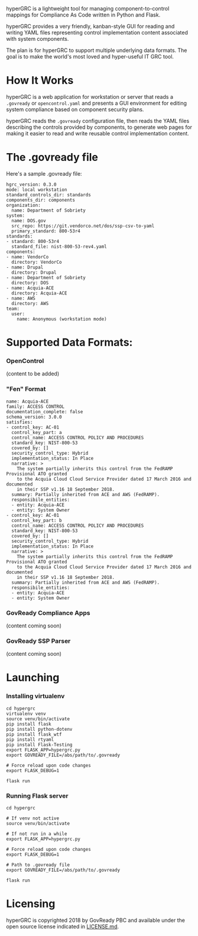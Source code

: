 hyperGRC is a lightweight tool for managing component-to-control mappings for Compliance As Code written in Python and Flask.

hyperGRC provides a very friendly, kanban-style GUI for reading and writing YAML files representing control implementation content associated with system components.

The plan is for hyperGRC to support multiple underlying data formats. The goal is to make the world's most loved and hyper-useful IT GRC tool.


# How It Works

hyperGRC is a web application for workstation or server that reads a `.govready` or `opencontrol.yaml` and presents a GUI environment for editing system compliance based on component security plans.

hyperGRC reads the `.govready` configuration file, then reads the YAML files describing the controls provided by components, to generate web pages for making it easier to read and write reusable control implementation content.


# The .govready file

Here's a sample .govready file:

```
hgrc_version: 0.3.0
mode: local workstation
standard_controls_dir: standards
components_dir: components
organization:
  name: Department of Sobriety
system:
  name: DOS.gov
  src_repo: https://git.vendorco.net/dos/ssp-csv-to-yaml
  primary_standard: 800-53r4
standards:
- standard: 800-53r4
  standard_file: nist-800-53-rev4.yaml
components:
- name: VendorCo
  directory: VendorCo
- name: Drupal
  directory: Drupal
- name: Department of Sobriety
  directory: DOS
- name: Acquia-ACE
  directory: Acquia-ACE
- name: AWS
  directory: AWS
team:
  user:
    name: Anonymous (workstation mode)
 ```


# Supported Data Formats:

### OpenControl

(content to be added)

### "Fen" Format

```
name: Acquia-ACE
family: ACCESS CONTROL
documentation_complete: false
schema_version: 3.0.0
satisfies:
- control_key: AC-01
  control_key_part: a
  control_name: ACCESS CONTROL POLICY AND PROCEDURES
  standard_key: NIST-800-53
  covered_by: []
  security_control_type: Hybrid
  implementation_status: In Place
  narrative: >
    The system partially inherits this control from the FedRAMP Provisional ATO granted
    to the Acquia Cloud Cloud Service Provider dated 17 March 2016 and documented
    in their SSP v1.16 18 September 2018.
  summary: Partially inherited from ACE and AWS (FedRAMP).
  responsibile_entities:
  - entity: Acquia-ACE
  - entity: System Owner
- control_key: AC-01
  control_key_part: b
  control_name: ACCESS CONTROL POLICY AND PROCEDURES
  standard_key: NIST-800-53
  covered_by: []
  security_control_type: Hybrid
  implementation_status: In Place
  narrative: >
    The system partially inherits this control from the FedRAMP Provisional ATO granted
    to the Acquia Cloud Cloud Service Provider dated 17 March 2016 and documented
    in their SSP v1.16 18 September 2018.
  summary: Partially inherited from ACE and AWS (FedRAMP).
  responsibile_entities:
  - entity: Acquia-ACE
  - entity: System Owner
 ```

### GovReady Compliance Apps

(content coming soon)


### GovReady SSP Parser

(content coming soon)

# Launching

### Installing virtualenv

```
cd hypergrc
virtualenv venv
source venv/bin/activate
pip install flask
pip install python-dotenv
pip install flask_wtf
pip install rtyaml
pip install Flask-Testing
export FLASK_APP=hypergrc.py
export GOVREADY_FILE=/abs/path/to/.govready

# Force reload upon code changes
export FLASK_DEBUG=1

flask run
```

### Running Flask server
```
cd hypergrc

# If venv not active
source venv/bin/activate

# If not run in a while
export FLASK_APP=hypergrc.py

# Force reload upon code changes
export FLASK_DEBUG=1

# Path to .govready file
export GOVREADY_FILE=/abs/path/to/.govready

flask run
```

# Licensing

hyperGRC is copyrighted 2018 by GovReady PBC and available under the open source license indicated in [LICENSE.md](LICENSE.md).

